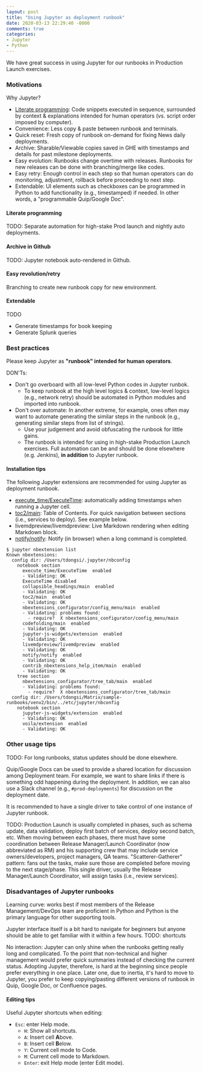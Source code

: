 ```yaml
---
layout: post
title: "Using Jupyter as deployment runbook"
date: 2020-03-13 22:29:40 -0800
comments: true
categories: 
- Jupyter
- Python
---
```


We have great success in using Jupyter for our runbooks in Production Launch exercises.

<!--more-->

### Motivations

Why Jupyter?

* [Literate programming](https://en.wikipedia.org/wiki/Literate_programming): Code snippets executed in sequence, surrounded by context & explanations intended for human operators (vs. script order imposed by computer).
* Convenience: Less copy & paste between runbook and terminals.
* Quick reset: Fresh copy of runbook on-demand for fixing News daily deployments.
* Archive: Sharable/Viewable copies saved in GHE with timestamps and details for past milestone deployments.
* Easy evolution: Runbooks change overtime with releases. Runbooks for new releases can be done with branching/merge like codes.
* Easy retry: Enough control in each step so that human operators can do monitoring, adjustment, rollback before proceeding to next step.
* Extendable: UI elements such as checkboxes can be programmed in Python to add functionality (e.g., timestamped) if needed. In other words, a "programmable Quip/Google Doc".

#### Literate programming

TODO: Separate automation for high-stake Prod launch and nightly auto deployments.

#### Archive in Github

TODO: Jupyter notebook auto-rendered in Github.

#### Easy revolution/retry

Branching to create new runbook copy for new environment.

#### Extendable

TODO

* Generate timestamps for book keeping
* Generate Splunk queries

### Best practices

Please keep Jupyter as **"runbook" intended for human operators**.  

DON'Ts:

* Don't go overboard with all low-level Python codes in Jupyter runbok. 
  * To keep runbook at the high level logics & context, low-level logics (e.g., network retry) should be automated in Python modules and imported into runbook.
* Don't over automate: In another extreme, for example, ones often may want to automate generating the similar steps in the runbook (e.g., generating similar steps from list of strings). 
  * Use your judgement and avoid obfuscating the runbook for little gains. 
  * The runbook is intended for using in high-stake Production Launch exercises. Full automation can be and should be done elsewhere (e.g. Jenkins), **in addition** to Jupyter runbook.

#### Installation tips

The following Jupyter extensions are recommended for using Jupyter as deployment runbook.

* [execute_time/ExecuteTime](https://jupyter-contrib-nbextensions.readthedocs.io/en/latest/nbextensions/execute_time/readme.html): automatically adding timestamps when running a Jupyter cell.
* [toc2/main](https://towardsdatascience.com/jupyter-notebook-extensions-517fa69d2231): Table of Contents. For quick navigation between sections (i.e., services to deploy). See example below.
* livemdpreview/livemdpreview: Live Markdown rendering when editing Markdown block.
* [notify/notify](https://jupyter-contrib-nbextensions.readthedocs.io/en/latest/nbextensions/notify/readme.html): Notify (in browser) when a long command is completed.

```
$ jupyter nbextension list
Known nbextensions:
  config dir: /Users/tdongsi/.jupyter/nbconfig
    notebook section
      execute_time/ExecuteTime  enabled
      - Validating: OK
      ExecuteTime disabled
      collapsible_headings/main  enabled
      - Validating: OK
      toc2/main  enabled
      - Validating: OK
      nbextensions_configurator/config_menu/main  enabled
      - Validating: problems found:
        - require?  X nbextensions_configurator/config_menu/main
      codefolding/main  enabled
      - Validating: OK
      jupyter-js-widgets/extension  enabled
      - Validating: OK
      livemdpreview/livemdpreview  enabled
      - Validating: OK
      notify/notify  enabled
      - Validating: OK
      contrib_nbextensions_help_item/main  enabled
      - Validating: OK
    tree section
      nbextensions_configurator/tree_tab/main  enabled
      - Validating: problems found:
        - require?  X nbextensions_configurator/tree_tab/main
  config dir: /Users/tdongsi/Matrix/sample-runbooks/venv2/bin/../etc/jupyter/nbconfig
    notebook section
      jupyter-js-widgets/extension  enabled
      - Validating: OK
      voila/extension  enabled
      - Validating: OK
```

### Other usage tips

TODO: For long runbooks, status updates should be done elsewhere.

Quip/Google Docs can be used to provide a shared location for discussion among Deployment team.
For example, we want to share links if there is something odd happening during the deployment.
In addition, we can also use a Slack channel (e.g., `#prod-deployments`) for discussion on the deployment date.

It is recommended to have a single driver to take control of one instance of Jupyter runbook.

TODO: Production Launch is usually completed in phases, such as schema update, data validation, deploy first batch of services, deploy second batch, etc.
When moving between each phases, there must have some coordination between Release Manager/Launch Coordinator (now abbreviated as RM) and his supporting crew that may include service owners/developers, project managers, QA teams.
"Scatterer-Gatherer" pattern: fans out the tasks, make sure those are completed before moving to the next stage/phase.
This single driver, usually the Release Manager/Launch Coordinator, will assign tasks (i.e., review services).

### Disadvantages of Jupyter runbooks

Learning curve: works best if most members of the Release Management/DevOps team are proficient in Python and Python is the primary language for other supporting tools.

Jupyter interface itself is a bit hard to navigate for beginners but anyone should be able to get familiar with it within a few hours. TODO: shortcuts

No interaction: Jupyter can only shine when the runbooks getting really long and complicated. 
To the point that non-technical and higher management would prefer quick summaries instead of checking the current status.
Adopting Jupyter, therefore, is hard at the beginning since people prefer everything in one place.
Later one, due to inertia, it's hard to move to Jupyter, you prefer to keep copying/pasting different versions of runbook in Quip, Google Doc, or Confluence pages.

#### Editing tips

Useful Jupyter shortcuts when editing:

* `Esc`: enter Help mode.
  * `H`: Show all shortcuts.
  * `A`: Insert cell **A**bove.
  * `B`: Insert cell **B**elow.
  * `Y`: Current cell mode to Code.
  * `M`: Current cell mode to Markdown.
  * `Enter`: exit Help mode (enter Edit mode).

